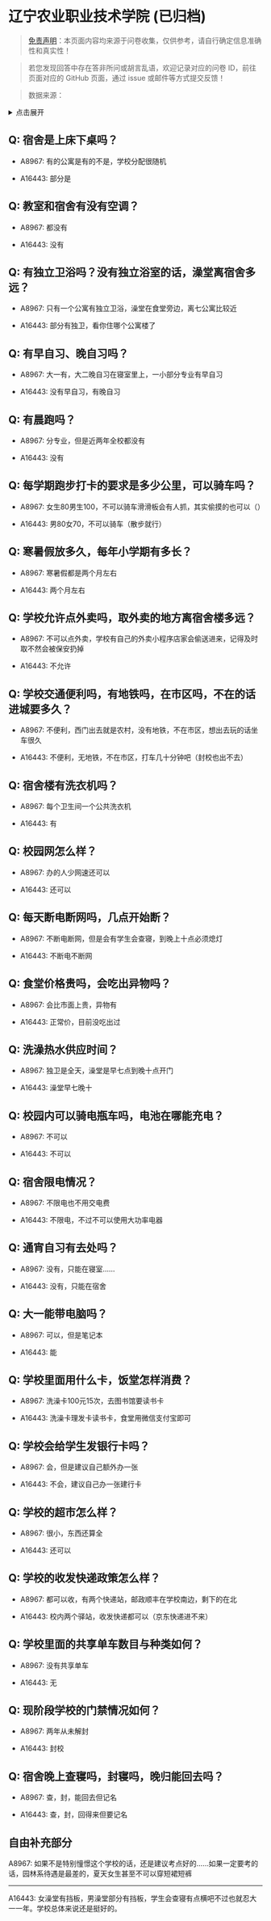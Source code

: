 # 辽宁农业职业技术学院 (已归档)

> [免责声明](https://colleges.chat/#_3)：本页面内容均来源于问卷收集，仅供参考，请自行确定信息准确性和真实性！

> 若您发现回答中存在答非所问或胡言乱语，欢迎记录对应的问卷 ID，前往页面对应的 GitHub 页面，通过 issue 或邮件等方式提交反馈！

> 数据来源：

<details><summary>点击展开</summary>
<ul>
<li>A8967: 匿名 (2022 年 06 月)</li>
<li>A16443: 匿名 (2022 年 11 月)</li>
</ul>
</details>

## Q: 宿舍是上床下桌吗？

- A8967: 有的公寓是有的不是，学校分配很随机

- A16443: 部分是

## Q: 教室和宿舍有没有空调？

- A8967: 都没有

- A16443: 没有

## Q: 有独立卫浴吗？没有独立浴室的话，澡堂离宿舍多远？

- A8967: 只有一个公寓有独立卫浴，澡堂在食堂旁边，离七公寓比较近

- A16443: 部分有独卫，看你住哪个公寓楼了

## Q: 有早自习、晚自习吗？

- A8967: 大一有，大二晚自习在寝室里上，一小部分专业有早自习

- A16443: 没有早自习，有晚自习

## Q: 有晨跑吗？

- A8967: 分专业，但是近两年全校都没有

- A16443: 没有

## Q: 每学期跑步打卡的要求是多少公里，可以骑车吗？

- A8967: 女生80男生100，不可以骑车滑滑板会有人抓，其实偷摸的也可以（）

- A16443: 男80女70，不可以骑车（散步就行）

## Q: 寒暑假放多久，每年小学期有多长？

- A8967: 寒暑假都是两个月左右

- A16443: 两个月左右

## Q: 学校允许点外卖吗，取外卖的地方离宿舍楼多远？

- A8967: 不可以点外卖，学校有自己的外卖小程序店家会偷送进来，记得及时取不然会被保安扔掉

- A16443: 不允许

## Q: 学校交通便利吗，有地铁吗，在市区吗，不在的话进城要多久？

- A8967: 不便利，西门出去就是农村，没有地铁，不在市区，想出去玩的话坐车很久

- A16443: 不便利，无地铁，不在市区，打车几十分钟吧（封校也出不去）

## Q: 宿舍楼有洗衣机吗？

- A8967: 每个卫生间一个公共洗衣机

- A16443: 有

## Q: 校园网怎么样？

- A8967: 办的人少网速还可以

- A16443: 还可以

## Q: 每天断电断网吗，几点开始断？

- A8967: 不断电断网，但是会有学生会查寝，到晚上十点必须熄灯

- A16443: 不断电不断网

## Q: 食堂价格贵吗，会吃出异物吗？

- A8967: 会比市面上贵，异物有

- A16443: 正常价，目前没吃出过

## Q: 洗澡热水供应时间？

- A8967: 独卫是全天，澡堂是早七点到晚十点开门

- A16443: 澡堂早七晚十

## Q: 校园内可以骑电瓶车吗，电池在哪能充电？

- A8967: 不可以

- A16443: 不可以

## Q: 宿舍限电情况？

- A8967: 不限电也不用交电费

- A16443: 不限电，不过不可以使用大功率电器

## Q: 通宵自习有去处吗？

- A8967: 没有，只能在寝室……

- A16443: 没有，只能在宿舍

## Q: 大一能带电脑吗？

- A8967: 可以，但是笔记本

- A16443: 能

## Q: 学校里面用什么卡，饭堂怎样消费？

- A8967: 洗澡卡100元15次，去图书馆要读书卡

- A16443: 洗澡卡理发卡读书卡，食堂用微信支付宝即可

## Q: 学校会给学生发银行卡吗？

- A8967: 会，但是建议自己额外办一张

- A16443: 不会，建议自己办一张建行卡

## Q: 学校的超市怎么样？

- A8967: 很小，东西还算全

- A16443: 还可以

## Q: 学校的收发快递政策怎么样？

- A8967: 都可以收，有两个快递站，邮政顺丰在学校南边，剩下的在北

- A16443: 校内两个驿站，收发快递都可以（京东快递进不来）

## Q: 学校里面的共享单车数目与种类如何？

- A8967: 没有共享单车

- A16443: 无

## Q: 现阶段学校的门禁情况如何？

- A8967: 两年从未解封

- A16443: 封校

## Q: 宿舍晚上查寝吗，封寝吗，晚归能回去吗？

- A8967: 查，封，能回去但记名

- A16443: 查，封，回得来但要记名

## 自由补充部分

A8967: 如果不是特别憧憬这个学校的话，还是建议考点好的……如果一定要考的话，园林系待遇是最差的，夏天女生甚至不可以穿短裙短裤

***

A16443: 女澡堂有挡板，男澡堂部分有挡板，学生会查寝有点横吧不过也就忍大一一年。学校总体来说还是挺好的。